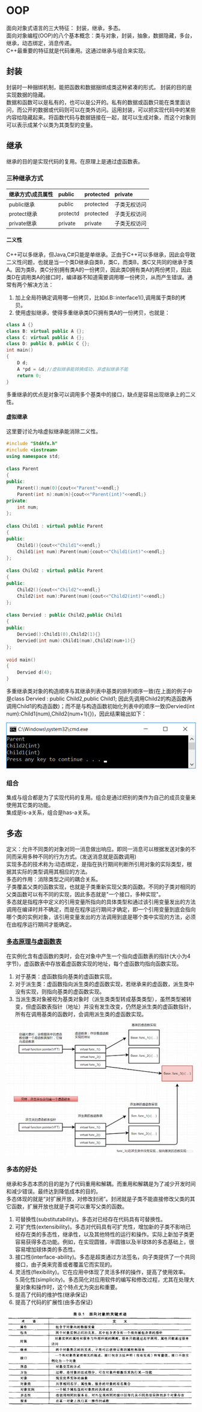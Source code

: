 # OOP

面向对象式语言的三大特征： 封装，继承，多态。  
面向对象编程\(OOP\)的八个基本概念：类与对象，封装，抽象，数据隐藏，多台，继承，动态绑定，消息传递。  
C++最重要的特征就是代码重用。这通过继承与组合来实现。

## 封装

封装时一种捆绑机制，能把函数和数据捆绑成类这种紧凑的形式。 封装的目的是实现数据的隐藏。  
数据和函数可以是私有的，也可以是公开的。私有的数据或函数只能在类里面访问，而公开的数据或代码则可以在类外访问。运用封装，可以把实现代码中的某些内容给隐藏起来。将函数代码与数据链接在一起，就可以生成对象，而这个对象则可以表示成某个以类为其类型的变量。

## 继承

继承的目的是实现代码的复用。在原理上是通过虚函数表。

### 三种继承方式

| 继承方式\成员属性 | public | protected | private |
| :--- | :--- | :--- | :--- |
| public继承 | public | protected | 子类无权访问 |
| protect继承 | protectd | protected | 子类无权访问 |
| private继承 | private | private | 子类无权访问 |

#### 二义性

C++可以多继承，但Java,C\#只能是单继承。正由于C++可以多继承，因此会导致二义性问题，也就是当一个类D继承自类B，类C，而类B，类C又共同的继承于类A。因为类B，类C分别拥有类A的一份拷贝，因此类D拥有类A的两份拷贝，因此类D在调用类A的接口时，编译器不知道需要调用哪一份拷贝，从而产生错误。通常有两个解决方法：  
1. 加上全局符确定调用哪一份拷贝，比如d.B::interface1\(\),调用属于类B的拷贝。  
2. 使用虚拟继承，使得多重继承类D只拥有类A的一份拷贝，也就是：

```cpp
class A {}
class B: virtual public A {};
class C: virtual public A {};
class D: public B, public C {}; 
int main()
{
    D d;
    A *pd = &d;//虚拟继承能转换成功，非虚拟继承不能
    return 0;
}
```

多重继承的优点是对象可以调用多个基类中的接口，缺点是容易出现继承上的二义性。

#### 虚拟继承

这里要讨论为啥虚拟继承能消除二义性。

```cpp
#include "StdAfx.h"
#include <iostream>
using namespace std;

class Parent
{
public:
    Parent():num(0){cout<<"Parent"<<endl;}
    Parent(int n):num(n){cout<<"Parent(int)"<<endl;}
private:
    int num;
};

class Child1 : virtual public Parent
{
public:
    Child1(){cout<<"Child1"<<endl;}
    Child1(int num):Parent(num){cout<<"Child1(int)"<<endl;}
};

class Child2 : virtual public Parent
{
public:
    Child2(){cout<<"Child2"<<endl;}
    Child2(int num):Parent(num){cout<<"Child2(int)"<<endl;}
};

class Dervied : public Child2,public Child1
{
public:
    Dervied():Child1(0),Child2(1){}
    Dervied(int num):Child1(num),Child2(num+1){}
};

void main()
{
    Dervied d(4);
}
```

多重继承类对象的构造顺序与其继承列表中基类的排列顺序一致\(在上面的例子中是class Dervied : public Child2,public Child1; 因此先调用Child2的构造函数再调用Child1的构造函数\)；而不是与构造函数初始化列表中的顺序一致\(Dervied\(int num\):Child1\(num\),Child2\(num+1\){})，因此结果输出如下：

![](/assets/multi_inhit.png)

### 组合

集成与组合都是为了实现代码的复用。组合是通过把别的类作为自己的成员变量来使用其它类的功能。  
集成是is-a关系，组合是has-a关系。

## 多态

定义：允许不同类的对象对同一消息做出响应。即同一消息可以根据发送对象的不同而采用多种不同的行为方式。\(发送消息就是函数调用\)  
实现多态的技术称为:动态绑定，是指在执行期间判断所引用对象的实际类型，根据其实际的类型调用其相应的方法。  
多态的作用：消除类型之间的耦合关系。  
子类覆盖父类的函数实现，也就是子类重新实现父类的函数。不同的子类对相同的父类函数可以有不同的实现，因此多态就是"一个接口，多种实现"。  
多态就是指程序中定义的引用变量所指向的具体类型和通过该引用变量发出的方法调用在编译时并不确定，而是在程序运行期间才确定，即一个引用变量到底会指向哪个类的实例对象，该引用变量发出的方法调用到底是哪个类中实现的方法，必须在由程序运行期间才能确定。

### [多态原理与虚函数表](https://blog.csdn.net/dddd0216/article/details/79931607)

在实例化含有虚函数的类时，会在对象中产生一个指向虚函数表的指针\(大小为4字节\)，虚函数表中存放着虚函数实现的地址，每个虚函数均指向函数实现。  
1. 对于基类：虚函数指向基类的虚函数实现。  
2. 对于派生类：虚函数指向派生类的虚函数实现，若继承来的虚函数，派生类中没有实现，则指向基类的虚函数实现。  
3. 当派生类对象被视为基类对象时（派生类类型转成基类类型），虽然类型被转变，但虚函数表指针（地址）并没有发生改变，仍然是派生类的虚函数指针，所有在调用基类的函数时，会调用派生类的虚函数实现。

![](/assets/Virtual_function_table.png)

### 多态的好处

继承和多态本质的目的是为了代码重用和解耦。而重用和解耦是为了减少开发时间和减少错误。最终达到降低成本的目的。  
多态体现的就是“对扩展开放，对修改封闭”。封闭就是子类不能直接修改父类的其它函数，扩展开放也就是子类可以重写父类的函数。  
1. 可替换性\(substitutability\)。多态对已经存在代码具有可替换性。  
2. 可扩充性\(extensibility\)。多态对代码具有可扩充性，增加新的子类不影响已经存在类的多态性，继承性，以及其他特性的运行和操作。实际上新加子类更容易获得多态功能。例如，在实现圆锥，半圆锥以及半球体的多态基础上，很容易增加球体类的多态性。  
3. 接口性\(interface-ability\)。多态是超类通过方法签名，向子类提供了一个共同接口，由子类来完善或者覆盖它而实现的。  
4. 灵活性\(flexibility\)。它在应用中体现了灵活多样的操作，提高了使用效率。  
5.简化性\(simplicity\)。多态简化对应用软件的编写和修改过程，尤其在处理大量对象和操作时，这个特点尤为突出和重要。  
1. 提高了代码的维护性\(继承保证\)  
2. 提高了代码的扩展性\(由多态保证\)

![](/assets/OOP_basic_concept.png)

